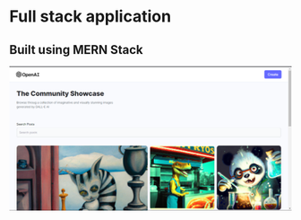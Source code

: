 # Full stack application

## Built using MERN Stack

![Dall-E Homepage!](./client/src/assets/dall-e-home.png 'Dall E home page')
